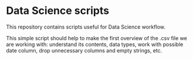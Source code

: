 # Data Science scripts
This repository contains scripts useful for Data Science workflow.

This simple script should help to make the first overview of the .csv file we are working with: understand its contents, data types, work with possible date column, drop unnecessary columns and empty strings, etc.
